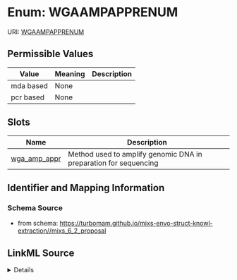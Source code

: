 # Enum: WGAAMPAPPRENUM



URI: [WGAAMPAPPRENUM](WGAAMPAPPRENUM)

## Permissible Values

| Value | Meaning | Description |
| --- | --- | --- |
| mda based | None |  |
| pcr based | None |  |




## Slots

| Name | Description |
| ---  | --- |
| [wga_amp_appr](wga_amp_appr.md) | Method used to amplify genomic DNA in preparation for sequencing |






## Identifier and Mapping Information







### Schema Source


* from schema: https://turbomam.github.io/mixs-envo-struct-knowl-extraction//mixs_6_2_proposal




## LinkML Source

<details>
```yaml
name: WGA_AMP_APPR_ENUM
from_schema: https://turbomam.github.io/mixs-envo-struct-knowl-extraction//mixs_6_2_proposal
rank: 1000
permissible_values:
  mda based:
    text: mda based
  pcr based:
    text: pcr based

```
</details>
